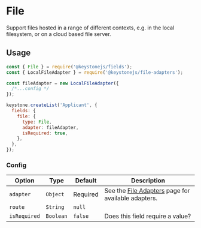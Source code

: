 <!--[meta]
section: api
subSection: field-types
title: File
[meta]-->

# File

Support files hosted in a range of different contexts, e.g. in the local filesystem, or on a cloud based file server.

## Usage

```js
const { File } = require('@keystonejs/fields');
const { LocalFileAdapter } = require('@keystonejs/file-adapters');

const fileAdapter = new LocalFileAdapter({
  /*...config */
});

keystone.createList('Applicant', {
  fields: {
    file: {
      type: File,
      adapter: fileAdapter,
      isRequired: true,
    },
  },
});
```

### Config

| Option       | Type      | Default  | Description                                                                                            |
| ------------ | --------- | -------- | ------------------------------------------------------------------------------------------------------ |
| `adapter`    | `Object`  | Required | See the [File Adapters](https://keystonejs.com/keystonejs/file-adapters/) page for available adapters. |
| `route`      | `String`  | `null`   |                                                                                                        |
| `isRequired` | `Boolean` | `false`  | Does this field require a value?                                                                       |
